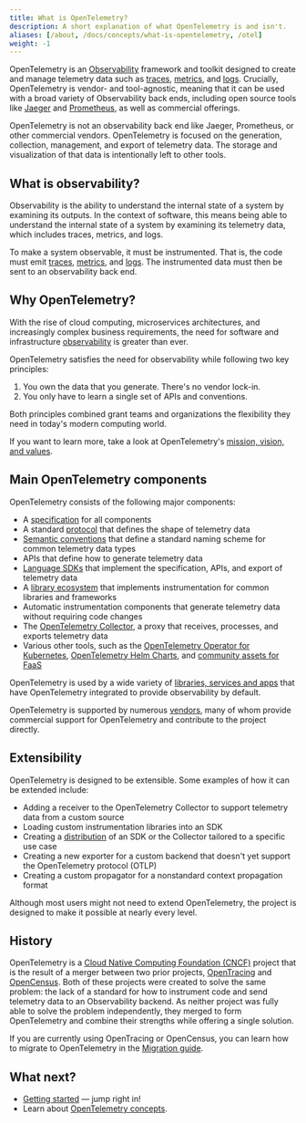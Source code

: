 ```yaml
---
title: What is OpenTelemetry?
description: A short explanation of what OpenTelemetry is and isn't.
aliases: [/about, /docs/concepts/what-is-opentelemetry, /otel]
weight: -1
---
```


OpenTelemetry is an
[Observability](/docs/concepts/observability-primer/#what-is-observability)
framework and toolkit designed to create and manage telemetry data such as
[traces](/docs/concepts/signals/traces/),
[metrics](/docs/concepts/signals/metrics/), and
[logs](/docs/concepts/signals/logs/). Crucially, OpenTelemetry is vendor- and
tool-agnostic, meaning that it can be used with a broad variety of Observability
back ends, including open source tools like
[Jaeger](https://www.jaegertracing.io/) and
[Prometheus](https://prometheus.io/), as well as commercial offerings.

OpenTelemetry is not an observability back end like Jaeger, Prometheus, or other
commercial vendors. OpenTelemetry is focused on the generation, collection,
management, and export of telemetry data. The storage and visualization of that
data is intentionally left to other tools.

## What is observability?

Observability is the ability to understand the internal state of a system by
examining its outputs. In the context of software, this means being able to
understand the internal state of a system by examining its telemetry data, which
includes traces, metrics, and logs.

To make a system observable, it must be instrumented. That is, the code must
emit [traces](/docs/concepts/observability-primer/#distributed-traces),
[metrics](/docs/concepts/observability-primer/#reliability--metrics), and
[logs](/docs/concepts/observability-primer/#logs). The instrumented data must
then be sent to an observability back end.

## Why OpenTelemetry?

With the rise of cloud computing, microservices architectures, and increasingly
complex business requirements, the need for software and infrastructure
[observability](/docs/concepts/observability-primer/#what-is-observability) is
greater than ever.

OpenTelemetry satisfies the need for observability while following two key
principles:

1. You own the data that you generate. There's no vendor lock-in.
2. You only have to learn a single set of APIs and conventions.

Both principles combined grant teams and organizations the flexibility they need
in today's modern computing world.

If you want to learn more, take a look at OpenTelemetry's
[mission, vision, and values](/community/mission/).

## Main OpenTelemetry components

OpenTelemetry consists of the following major components:

- A [specification](/docs/specs/otel) for all components
- A standard [protocol](/docs/specs/otlp/) that defines the shape of telemetry
  data
- [Semantic conventions](/docs/specs/semconv/) that define a standard naming
  scheme for common telemetry data types
- APIs that define how to generate telemetry data
- [Language SDKs](/docs/languages) that implement the specification, APIs, and
  export of telemetry data
- A [library ecosystem](/ecosystem/registry) that implements instrumentation for
  common libraries and frameworks
- Automatic instrumentation components that generate telemetry data without
  requiring code changes
- The [OpenTelemetry Collector](/docs/collector), a proxy that receives,
  processes, and exports telemetry data
- Various other tools, such as the
  [OpenTelemetry Operator for Kubernetes](/docs/kubernetes/operator/),
  [OpenTelemetry Helm Charts](/docs/kubernetes/helm/), and
  [community assets for FaaS](/docs/faas/)

OpenTelemetry is used by a wide variety of
[libraries, services and apps](/ecosystem/integrations/) that have OpenTelemetry
integrated to provide observability by default.

OpenTelemetry is supported by numerous [vendors](/ecosystem/vendors/), many of
whom provide commercial support for OpenTelemetry and contribute to the project
directly.

## Extensibility

OpenTelemetry is designed to be extensible. Some examples of how it can be
extended include:

- Adding a receiver to the OpenTelemetry Collector to support telemetry data
  from a custom source
- Loading custom instrumentation libraries into an SDK
- Creating a [distribution](/docs/concepts/distributions/) of an SDK or the
  Collector tailored to a specific use case
- Creating a new exporter for a custom backend that doesn't yet support the
  OpenTelemetry protocol (OTLP)
- Creating a custom propagator for a nonstandard context propagation format

Although most users might not need to extend OpenTelemetry, the project is
designed to make it possible at nearly every level.

## History

OpenTelemetry is a
[Cloud Native Computing Foundation (CNCF)](https://www.cncf.io) project that is
the result of a merger between two prior projects,
[OpenTracing](https://opentracing.io) and [OpenCensus](https://opencensus.io).
Both of these projects were created to solve the same problem: the lack of a
standard for how to instrument code and send telemetry data to an Observability
backend. As neither project was fully able to solve the problem independently,
they merged to form OpenTelemetry and combine their strengths while offering a
single solution.

If you are currently using OpenTracing or OpenCensus, you can learn how to
migrate to OpenTelemetry in the [Migration guide](/docs/migration/).

## What next?

- [Getting started](/docs/getting-started/) &mdash; jump right in!
- Learn about [OpenTelemetry concepts](/docs/concepts/).
